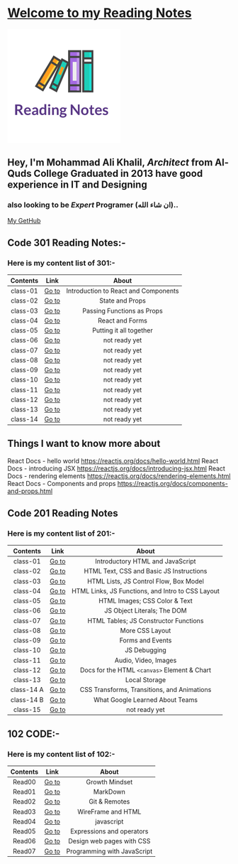 # [Welcome to my Reading Notes](https://moegts.github.io/reading-notes/)

![Reading Notes](readingNotes.png)

## Hey, I'm Mohammad Ali Khalil, *Architect* from **Al-Quds College** Graduated in **2013** have good experience in **IT** and **Designing**

### also looking to be ***Expert* Programer** (ان شاء الله)..

[My GetHub](https://github.com/moegts)

## Code 301 Reading Notes:-

### Here is my content list of 301:-

| Contents         | Link                        |  About |
| :--------------: | :----------------------:    |  :---: |
| class-01         | [Go to](./md301/class-01.md)        | Introduction to React and Components |
| class-02         | [Go to](./md301/class-02.md)        | State and Props |
| class-03         | [Go to](./md301/class-03.md)        | Passing Functions as Props |
| class-04         | [Go to](./md301/class-04.md)        | React and Forms |
| class-05         | [Go to](./md301/class-05.md)        | Putting it all together |
| class-06         | [Go to](./md301/class-06.md)        | not ready yet |
| class-07         | [Go to](./md301/class-07.md)        | not ready yet |
| class-08         | [Go to](./md301/class-08.md)        | not ready yet |
| class-09         | [Go to](./md301/class-09.md)        | not ready yet |
| class-10         | [Go to](./md301/class-10.md)        | not ready yet |
| class-11         | [Go to](./md301/class-11.md)        | not ready yet |
| class-12         | [Go to](./md301/class-12.md)        | not ready yet |
| class-13         | [Go to](./md301/class-13.md)        | not ready yet |
| class-14         | [Go to](./md301/class-14.md)        | not ready yet |

## Things I want to know more about

React Docs - hello world https://reactjs.org/docs/hello-world.html
React Docs - introducing JSX https://reactjs.org/docs/introducing-jsx.html
React Docs - rendering elements https://reactjs.org/docs/rendering-elements.html
React Docs - Components and props https://reactjs.org/docs/components-and-props.html

## Code 201 Reading Notes

### Here is my content list of 201:-

| Contents         | Link                        |  About |
| :--------------: | :----------------------:    |  :---: |
| class-01         | [Go to](class-01.md)        | Introductory HTML and JavaScript |
| class-02         | [Go to](class-02.md)        | HTML Text, CSS and Basic JS Instructions |
| class-03         | [Go to](class-03.md)        | HTML Lists, JS Control Flow, Box Model |
| class-04         | [Go to](class-04.md)        | HTML Links, JS Functions, and Intro to CSS Layout |
| class-05         | [Go to](class-05.md)        | HTML Images; CSS Color & Text |
| class-06         | [Go to](class-06.md)        | JS Object Literals; The DOM |
| class-07         | [Go to](class-07.md)        | HTML Tables; JS Constructor Functions |
| class-08         | [Go to](class-08.md)        | More CSS Layout |
| class-09         | [Go to](class-09.md)        | Forms and Events |
| class-10         | [Go to](class-10.md)        | JS Debugging |
| class-11         | [Go to](class-11.md)        | Audio, Video, Images |
| class-12         | [Go to](class-12.md)        | Docs for the HTML `<canvas>` Element & Chart |
| class-13         | [Go to](class-13.md)        | Local Storage |
| class-14 A       | [Go to](class-14a.md)       | CSS Transforms, Transitions, and Animations |
| class-14 B       | [Go to](class-14b.md)       | What Google Learned About Teams |
| class-15         | [Go to](class-15.md)        | not ready yet |

## 102 CODE:-

### Here is my content list of 102:-

| Contents         | Link                        |  About |
| :--------------: | :----------------------:    |  :---: |
| Read00           | [Go to](Growthmindset.md)   | Growth Mindset |
| Read01           | [Go to](read01.md)          | MarkDown |
| Read02           | [Go to](read02.md)          | Git & Remotes |
| Read03           | [Go to](read03.md)          | WireFrame and HTML |
| Read04           | [Go to](read04.md)          | javascript |
| Read05           | [Go to](read05.md)          |Expressions and operators|
| Read06           | [Go to](read06.md)          |Design web pages with CSS|
| Read07           | [Go to](read07.md)          |Programming with JavaScript|

